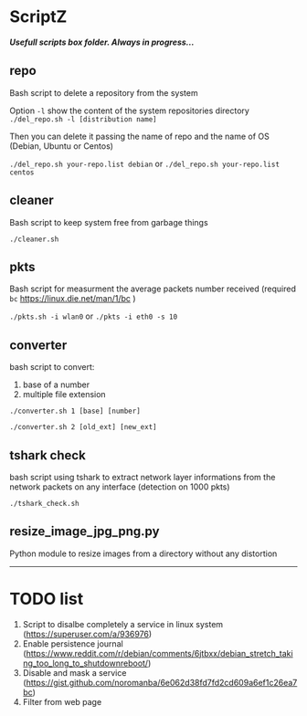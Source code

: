 # ScriptZ
__*Usefull scripts box folder. Always in progress...*__

## repo
Bash script to delete a repository from the system

Option `-l` show the content of the system repositories directory
`./del_repo.sh -l [distribution name]`

Then you can delete it passing the name of repo and the name of OS (Debian, Ubuntu or Centos)

`./del_repo.sh your-repo.list debian` or `./del_repo.sh your-repo.list centos`

## cleaner
Bash script to keep system free from garbage things

`./cleaner.sh`

## pkts
Bash script for measurment the average packets number received (required `bc` https://linux.die.net/man/1/bc )

`./pkts.sh -i wlan0` or `./pkts -i eth0 -s 10`

## converter
bash script to convert:
1. base of a number
2. multiple file extension

`./converter.sh 1 [base] [number]`

`./converter.sh 2 [old_ext] [new_ext]`

## tshark check
bash script using tshark to extract network layer informations
from the network packets on any interface (detection on 1000 pkts)

`./tshark_check.sh`

## resize_image_jpg_png.py
Python module to resize images from a directory without any distortion

---

# TODO list

1. Script to disalbe completely a service in linux system (https://superuser.com/a/936976)
2. Enable persistence journal (https://www.reddit.com/r/debian/comments/6jtbxx/debian_stretch_taking_too_long_to_shutdownreboot/)
3. Disable and mask a service (https://gist.github.com/noromanba/6e062d38fd7fd2cd609a6ef1c26ea7bc)
4. Filter from web page
